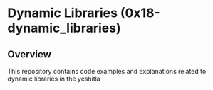 # Dynamic Libraries (0x18-dynamic_libraries)

## Overview
This repository contains code examples and explanations related to dynamic libraries in the
yeshitla 

